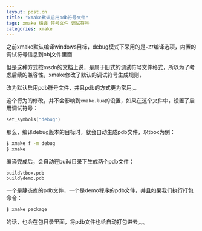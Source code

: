 ```yaml
---
layout: post.cn
title: "xmake默认启用pdb符号文件"
tags: xmake 编译 符号文件 调试符号
categories: xmake
---
```


之前xmake默认编译windows目标，debug模式下采用的是`-Z7`编译选项，内置的调试符号信息到obj文件里面

但是这种方式按msdn的文档上说，是属于旧式的调试符号文件格式，所以为了考虑后续的兼容性，xmake修改了默认的调试符号生成规则，

改为默认启用pdb符号文件，并且pdb的方式更为常用。。

这个行为的修改，并不会影响到`xmake.lua`的设置，如果在这个文件中，设置了启用调试符号：

```lua
set_symbols("debug")
```

那么，编译debug版本的目标时，就会自动生成pdb文件，以tbox为例：

```bash
$ xmake f -m debug
$ xmake
```

编译完成后，会自动在build目录下生成两个pdb文件：

```
build\tbox.pdb
build\demo.pdb
```




一个是静态库的pdb文件，一个是demo程序的pdb文件，并且如果我们执行打包命令：

```bash
$ xmake package
```

的话，也会在包目录里面，将pdb文件也给自动打包进去。。。
